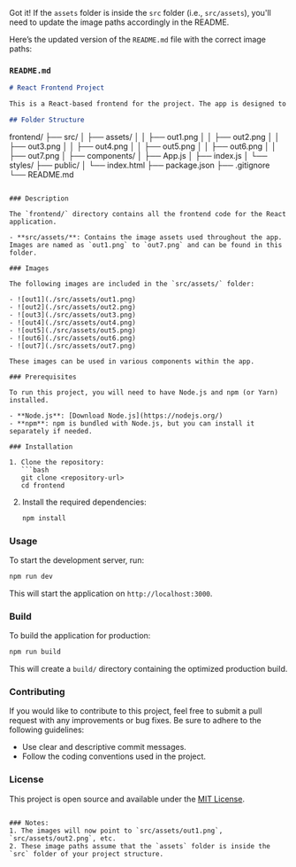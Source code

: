 Got it! If the `assets` folder is inside the `src` folder (i.e., `src/assets`), you'll need to update the image paths accordingly in the README.

Here’s the updated version of the `README.md` file with the correct image paths:

### `README.md`

```markdown
# React Frontend Project

This is a React-based frontend for the project. The app is designed to provide a user-friendly interface with various features implemented using React.js and Tailwind CSS.

## Folder Structure

```
frontend/
├── src/
│   ├── assets/
│   │   ├── out1.png
│   │   ├── out2.png
│   │   ├── out3.png
│   │   ├── out4.png
│   │   ├── out5.png
│   │   ├── out6.png
│   │   ├── out7.png
│   ├── components/
│   ├── App.js
│   ├── index.js
│   └── styles/
├── public/
│   └── index.html
├── package.json
├── .gitignore
└── README.md
```

### Description

The `frontend/` directory contains all the frontend code for the React application.

- **src/assets/**: Contains the image assets used throughout the app. Images are named as `out1.png` to `out7.png` and can be found in this folder.

### Images

The following images are included in the `src/assets/` folder:

- ![out1](./src/assets/out1.png)
- ![out2](./src/assets/out2.png)
- ![out3](./src/assets/out3.png)
- ![out4](./src/assets/out4.png)
- ![out5](./src/assets/out5.png)
- ![out6](./src/assets/out6.png)
- ![out7](./src/assets/out7.png)

These images can be used in various components within the app.

### Prerequisites

To run this project, you will need to have Node.js and npm (or Yarn) installed.

- **Node.js**: [Download Node.js](https://nodejs.org/)
- **npm**: npm is bundled with Node.js, but you can install it separately if needed.

### Installation

1. Clone the repository:
   ```bash
   git clone <repository-url>
   cd frontend
   ```

2. Install the required dependencies:
   ```bash
   npm install
   ```

### Usage

To start the development server, run:

```bash
npm run dev
```

This will start the application on `http://localhost:3000`.

### Build

To build the application for production:

```bash
npm run build
```

This will create a `build/` directory containing the optimized production build.

### Contributing

If you would like to contribute to this project, feel free to submit a pull request with any improvements or bug fixes. Be sure to adhere to the following guidelines:

- Use clear and descriptive commit messages.
- Follow the coding conventions used in the project.

### License

This project is open source and available under the [MIT License](LICENSE).
```

### Notes:
1. The images will now point to `src/assets/out1.png`, `src/assets/out2.png`, etc.
2. These image paths assume that the `assets` folder is inside the `src` folder of your project structure.

